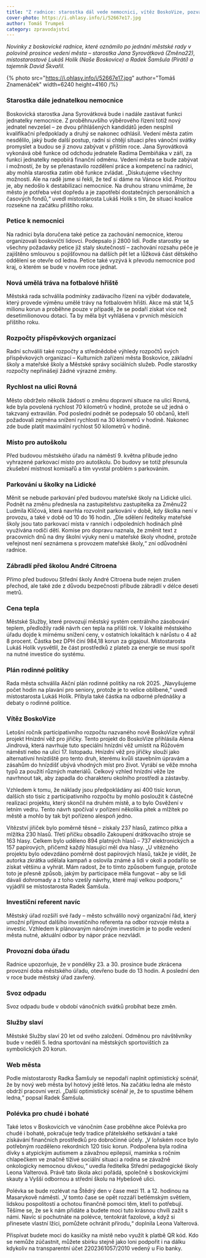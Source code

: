 ```yaml
---
title: "Z radnice: starostka dál vede nemocnici, vítěz BoskoVize, pozvání na Polévku pro chudé i bohaté"
cover-photo: https://i.ohlasy.info/i/52667e17.jpg
author: Tomáš Trumpeš
category: zpravodajství
---
```


*Novinky z boskovické radnice, které oznámilo po jednání městské rady v polovině prosince vedení města – starostka Jana Syrovátková (Změna22), místostarostové Lukáš Holík (Naše Boskovice) a Radek Šamšula (Piráti) a tajemník David Škvařil.*

{% photo src="https://i.ohlasy.info/i/52667e17.jpg" author="Tomáš Znamenáček" width=6240 height=4160 /%}

### Starostka dále jednatelkou nemocnice

Boskovická starostka Jana Syrovátková bude i nadále zastávat funkci jednatelky nemocnice. Z proběhnuvšího výběrového řízení totiž nový jednatel nevzešel – ze dvou přihlášených kandidátů jeden nesplnil kvalifikační předpoklady a druhý se nakonec odhlásil. Vedení města zatím nesdělilo, jaký bude další postup, radní si chtějí situaci přes vánoční svátky promyslet a budou se jí znovu zabývat v příštím roce. Jana Syrovátková vykonává obě funkce od odchodu jednatele Radima Dembiňáka v září, za funkci jednatelky nepobírá finanční odměnu. Vedení města se bude zabývat i možností, že by se přenastavilo rozdělení práce a kompetencí na radnici, aby mohla starostka zatím obě funkce zvládat. „Diskutujeme všechny možnosti. Ale na radě jsme si řekli, že teď si dáme na Vánoce klid. Prioritou je, aby nedošlo k destabilizaci nemocnice. Na druhou stranu vnímáme, že město je potřeba vést dopředu a je zapotřebí dostatečných personálních a časových fondů,“ uvedl místostarosta Lukáš Holík s tím, že situaci koalice rozsekne na začátku příštího roku.

### Petice k nemocnici

Na radnici byla doručena také petice za zachování nemocnice, kterou organizovali boskovičtí lidovci. Podepsalo ji 2800 lidí. Podle starostky se všechny požadavky petice již staly skutečností – zachování rozsahu péče je zajištěno smlouvou s pojišťovnou na dalších pět let a lůžková část dětského oddělení se otevře od ledna. Petice také vyzývá k převodu nemocnice pod kraj, o kterém se bude v novém roce jednat.

### Nová umělá tráva na fotbalové hřiště

Městská rada schválila podmínky zadávacího řízení na výběr dodavatele, který provede výměnu umělé trávy na fotbalovém hřišti. Akce má stát 14,5 milionu korun a proběhne pouze v případě, že se podaří získat více než desetimilionovou dotaci. Ta by měla být vyhlášena v prvních měsících příštího roku.

### Rozpočty příspěvkových organizací

Radní schválili také rozpočty a střednědobé výhledy rozpočtů svých příspěvkových organizací – Kulturních zařízení města Boskovice, základní školy a mateřské školy a Městské správy sociálních služeb. Podle starostky rozpočty nepřinášejí žádné výrazné změny.

### Rychlost na ulici Rovná

Město obdrželo několik žádostí o změnu dopravní situace na ulici Rovná, kde byla povolená rychlost 70 kilometrů v hodině, protože se už jedná o takzvaný extravilán. Pod poslední podnět se podepsalo 50 občanů, kteří požadovali zejména snížení rychlosti na 30 kilometrů v hodině. Nakonec zde bude platit maximální rychlost 50 kilometrů v hodině.

### Místo pro autoškolu

Před budovou městského úřadu na náměstí 9\. května přibude jedno vyhrazené parkovací místo pro autoškolu. Do budovy se totiž přesunula zkušební místnost komisařů a tím vyvstal problém s parkováním.

### Parkování u školky na Lidické

Měnit se nebude parkování před budovou mateřské školy na Lidické ulici. Podnět na změnu přednesla na zastupitelstvu zastupitelka za Změnu22 Ludmila Klíčová, která navrhla rozvolnit parkování v době, kdy školka není v provozu, a také v době od 10 do 16 hodin. „Dle sdělení ředitelky mateřské školy jsou tato parkovací místa v ranních i odpoledních hodinách plně využívána rodiči dětí. Komise pro dopravu naznala, že změnit text z pracovních dnů na dny školní výuky není u mateřské školy vhodné, protože veřejnost není seznámena s provozem mateřské školy,“ zní odůvodnění radnice.

### Zábradlí před školou André Citroena

Přímo před budovou Střední školy André Citroena bude nejen zrušen přechod, ale také zde z důvodu bezpečnosti přibude zábradlí v délce deseti metrů.

### Cena tepla

Městské Služby, které provozují městský systém centrálního zásobování teplem, předložily radě návrh cen tepla na příští rok. V lokalitě městského úřadu dojde k mírnému snížení ceny, v ostatních lokalitách k nárůstu o 4 až 8 procent. Částka bez DPH činí 984,18 korun za gigajoul. Místostarosta Lukáš Holík vysvětlil, že část prostředků z plateb za energie se musí spořit na nutné investice do systému.

### Plán rodinné politiky

Rada města schválila Akční plán rodinné politiky na rok 2025\. „Navyšujeme počet hodin na plavání pro seniory, protože je to velice oblíbené,“ uvedl místostarosta Lukáš Holík. Přibyla také částka na odborné přednášky a debaty o rodinné politice.

### Vítěz BoskoVize

Letošní ročník participativního rozpočtu nazvaného nově BoskoVize vyhrál projekt Hnízdní věž pro jiřičky. Tento projekt do BoskoVize přihlásila Alena Jindrová, která navrhuje tuto speciální hnízdní věž umístit na Růžovém náměstí nebo na ulici 17\. listopadu. Hnízdní věž pro jiřičky slouží jako alternativní hnízdiště pro tento druh, kterému kvůli stavebním úpravám a zásahům do hnízdišť ubývá vhodných míst pro život. Vyrábí se věže mnoha typů za použití různých materiálů. Celkový vzhled hnízdní věže lze navrhnout tak, aby zapadla do charakteru okolního prostředí a zástavby.

Vzhledem k tomu, že náklady jsou předpokládány asi 400 tisíc korun, dalších sto tisíc z participativního rozpočtu by mohlo posloužit k částečné realizaci projektu, který skončil na druhém místě, a to bylo Osvěžení v letním vedru. Tento návrh spočíval v pořízení několika pítek a mlžítek po městě a mohlo by tak být pořízeno alespoň jedno. 

Vítězství jiřiček bylo poměrně těsné – získaly 237 hlasů, zatímco pítka a mlžítka 230 hlasů. Třetí příčku obsadilo Zakoupení drátkovacího stroje se 163 hlasy. Celkem bylo uděleno 894 platných hlasů – 737 elektronických a 157 papírových, přičemž každý hlasující měl dva hlasy. „U vítězného projektu bylo odevzdáno poměrně dost papírových hlasů, takže je vidět, že autorka zkrátka udělala kampaň a oslovila známé a lidi v okolí a podařilo se získat většinu a vyhrát. Mám radost, že to tímto způsobem funguje, protože toto je přesně způsob, jakým by participace měla fungovat – aby se lidi dávali dohromady a z toho vzešly návrhy, které mají velkou podporu,“ vyjádřil se místostarosta Radek Šamšula.

### Investiční referent navíc

Městský úřad rozšíří své řady – město schválilo nový organizační řád, který umožní přijmout dalšího investičního referenta na odbor rozvoje města a investic. Vzhledem k plánovaným náročným investicím je to podle vedení města nutné, aktuální odbor by nápor práce nezvládl.

### Provozní doba úřadu

Radnice upozorňuje, že v pondělky 23\. a 30\. prosince bude zkrácena provozní doba městského úřadu, otevřeno bude do 13 hodin. A poslední den v roce bude městský úřad zavřený.

### Svoz odpadu

Svoz odpadu bude v období vánočních svátků probíhat beze změn.

### Služby slaví

Městské Služby slaví 20 let od svého založení. Odměnou pro návštěvníky bude v neděli 5\. ledna sportování na městských sportovištích za symbolických 20 korun.

### Web města

Podle místostarosty Radka Šamšuly se nepodaří naplnit optimistický scénář, že by nový web města byl hotový ještě letos. Na začátku ledna ale město obdrží pracovní verzi. „Další optimistický scénář je, že to spustíme během ledna,“ popsal Radek Šamšula.

### Polévka pro chudé i bohaté

Také letos v Boskovicích ve vánočním čase proběhne akce Polévka pro chudé i bohaté, pokračuje tedy tradice přátelského setkávání a také získávání finančních prostředků pro dobročinné účely. „V loňském roce bylo potřebným rozděleno rekordních 120 tisíc korun. Podpořena byla rodina dívky s atypickým autismem a závažnou epilepsií, maminka s ročním chlapečkem ve značně tíživé sociální situaci a rodina se závažně onkologicky nemocnou dívkou,“ uvedla ředitelka Střední pedagogické školy Leona Valterová. Právě tato škola akci pořádá, společně s boskovickými skauty a Vyšší odbornou a střední školu na Hybešově ulici.

Polévka se bude rozlévat na Štědrý den v čase mezi 11\. a 12\. hodinou na Masarykově náměstí. „V tomto čase se opět rozzáří betlémským světlem, lidskou pospolitostí a ochotou finančně pomoci těm, kteří to potřebují. Těšíme se, že se k nám přidáte a budete moci tuto krásnou chvíli zažít s námi. Navíc si pochutnáte na polévce, tentokrát fazolové, a když si přinesete vlastní lžíci, pomůžete ochránit přírodu,“ doplnila Leona Valterová.

Přispívat budete moci do kasičky na místě nebo využít k platbě QR kód. Kdo se nemůže zúčastnit, můžete sbírku stejně jako loni podpořit i na dálku kdykoliv na transparentní účet 2202361057/2010 vedený u Fio banky.
